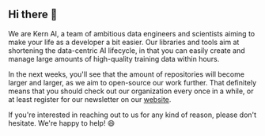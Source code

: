 ## Hi there 👋

We are Kern AI, a team of ambitious data engineers and scientists aiming to make your life as a developer a bit easier. Our libraries and tools aim at shortening the data-centric AI lifecycle, in that you can easily create and manage large amounts of high-quality training data within hours.

In the next weeks, you'll see that the amount of repositories will become larger and larger, as we aim to open-source our work further. That definitely means that you should check out our organization every once in a while, or at least register for our newsletter on our [website](https://www.kern.ai/).

If you're interested in reaching out to us for any kind of reason, please don't hesitate. We're happy to help! 😄
<!--

**Here are some ideas to get you started:**

🙋‍♀️ A short introduction - what is your organization all about?
🌈 Contribution guidelines - how can the community get involved?
👩‍💻 Useful resources - where can the community find your docs? Is there anything else the community should know?
🍿 Fun facts - what does your team eat for breakfast?
🧙 Remember, you can do mighty things with the power of [Markdown](https://docs.github.com/github/writing-on-github/getting-started-with-writing-and-formatting-on-github/basic-writing-and-formatting-syntax)
-->
